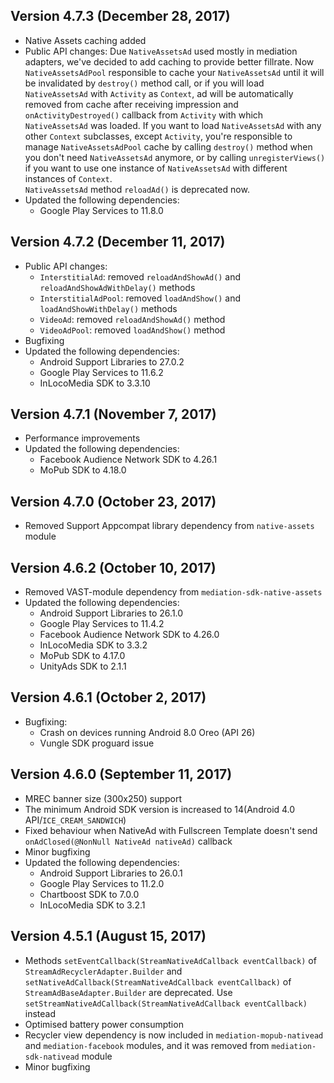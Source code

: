 ## Version 4.7.3 (December 28, 2017) 
- Native Assets caching added
- Public API changes:
  Due `NativeAssetsAd` used mostly in mediation adapters, we've decided to add caching to provide better fillrate. 
  Now `NativeAssetsAdPool` responsible to cache your `NativeAssetsAd` until it will be invalidated by `destroy()` method call, 
  or if you will load `NativeAssetsAd` with `Activity` as `Context`, ad will be automatically removed from cache after 
  receiving impression and `onActivityDestroyed()` callback from `Activity` with which `NativeAssetsAd` was loaded.
  If you want to load `NativeAssetsAd` with any other `Context` subclasses, except `Activity`, you're
  responsible to manage `NativeAssetsAdPool` cache by calling `destroy()` method when you don't need 
  `NativeAssetsAd` anymore, or by calling `unregisterViews()` if you want to use one instance of 
  `NativeAssetsAd` with different instances of `Context`.    
  `NativeAssetsAd` method `reloadAd()` is deprecated now.
- Updated the following dependencies:
    - Google Play Services to 11.8.0

## Version 4.7.2 (December 11, 2017)
- Public API changes:
    - `InterstitialAd`: removed `reloadAndShowAd()` and `reloadAndShowAdWithDelay()` methods
    - `InterstitialAdPool`: removed `loadAndShow()` and `loadAndShowWithDelay()` methods
    - `VideoAd`: removed `reloadAndShowAd()` method
    - `VideoAdPool`: removed `loadAndShow()` method
- Bugfixing
- Updated the following dependencies:
    - Android Support Libraries to 27.0.2
    - Google Play Services to 11.6.2
    - InLocoMedia SDK to 3.3.10

## Version 4.7.1 (November 7, 2017)
- Performance improvements
- Updated the following dependencies:
    - Facebook Audience Network SDK to 4.26.1
    - MoPub SDK to 4.18.0

## Version 4.7.0 (October 23, 2017)
- Removed Support Appcompat library dependency from `native-assets` module

## Version 4.6.2 (October 10, 2017)
- Removed VAST-module dependency from `mediation-sdk-native-assets`
- Updated the following dependencies:
    - Android Support Libraries to 26.1.0 
    - Google Play Services to 11.4.2
    - Facebook Audience Network SDK to 4.26.0
    - InLocoMedia SDK to 3.3.2
    - MoPub SDK to 4.17.0
    - UnityAds SDK to 2.1.1

## Version 4.6.1 (October 2, 2017)
- Bugfixing:
    - Crash on devices running Android 8.0 Oreo (API 26)
    - Vungle SDK proguard issue
    
## Version 4.6.0 (September 11, 2017)
- MREC banner size (300x250) support
- The minimum Android SDK version is increased to 14(Android 4.0 API/`ICE_CREAM_SANDWICH`)
- Fixed behaviour when NativeAd with Fullscreen Template doesn't send `onAdClosed(@NonNull NativeAd nativeAd)` callback
- Minor bugfixing
- Updated the following dependencies:
    - Android Support Libraries to 26.0.1 
    - Google Play Services to 11.2.0
    - Chartboost SDK to 7.0.0
    - InLocoMedia SDK to 3.2.1

## Version 4.5.1 (August 15, 2017)
- Methods `setEventCallback(StreamNativeAdCallback eventCallback)` of `StreamAdRecyclerAdapter.Builder` and 
`setNativeAdCallback(StreamNativeAdCallback eventCallback)` of `StreamAdBaseAdapter.Builder` are deprecated. 
Use `setStreamNativeAdCallback(StreamNativeAdCallback eventCallback)` instead
- Optimised battery power consumption
- Recycler view dependency is now included in `mediation-mopub-nativead` and `mediation-facebook` modules, and it was removed from `mediation-sdk-nativead` module
- Minor bugfixing
